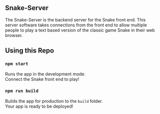 ## Snake-Server
The Snake-Server is the backend server for the Snake front end. This server software takes connections from the front end to allow multiple people to play a text based version of the classic game Snake in their web browser.

## Using this Repo

### `npm start`

Runs the app in the development mode.<br>
Connect the Snake front end to play!

### `npm run build`

Builds the app for production to the `build` folder.<br>
Your app is ready to be deployed!

